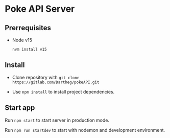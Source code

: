# Poke API Server

## Prerrequisites

* Node v15

  ```nvm install v15```

## Install

- Clone repository with `git clone https://gitlab.com/Dartheg/pokeAPI.git`

- Use `npm install` to install project dependencies.


## Start app

Run `npm start` to start server in production mode.

Run `npm run startdev` to start with nodemon and development environment.
